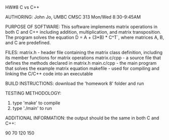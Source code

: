 HW#8 C vs C++

AUTHORING: John Jo, UMBC CMSC 313 Mon/Wed 8:30-9:45AM

PURPOSE OF SOFTWARE: This software implements matrix operations in both C and C++ including addition, multiplication, and matrix transposition. The program solves the equation D = A + (3*B) * C^T`, where matrices A, B, and C are predefined.

FILES: 
matrix.h - header file containing the matrix class definition, including its member functions for matrix operations
matrix.c/cpp - a source file that defines the methods declared in matrix.h
main.c/cpp - the main program that solves the example matrix equation
makefile - used for compiling and linking the C/C++ code into an executable

BUILD INSTRUCTIONS: download the 'homework 8' folder and run

TESTING METHODOLOGY: 
1. type 'make' to compile
2. type './main' to run

ADDITIONAL INFORMATION:
the output should be the same in both C and C++:

90 70
120 150
